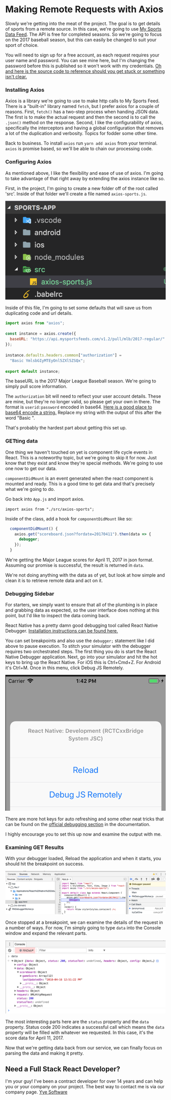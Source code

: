 # Making Remote Requests with Axios

Slowly we're getting into the meat of the project. The goal is to get details of sports from a remote source. In this case, we're going to use <a href="https://www.mysportsfeeds.com" target="_blank">My Sports Data Feed</a>. The API is free for completed seasons. So we're going to focus on the 2017 baseball season, but this can easily be changed to suit your sport of choice.

You will need to sign up for a free account, as each request requires your user name and password. You can see mine here, but I'm changing the password before this is published so it won't work with my credentials.
<a href="https://github.com/bbuchanan/react-native-sports-app/commit/934320ea5512a2d123ac103c0d4bdc4d8b2a423b" target="_blank">Oh and here is the source code to reference should you get stuck or something isn't clear. </a>

### Installing Axios

Axios is a library we're going to use to make http calls to My Sports Feed. There is a "built-in" library named `fetch`, but I prefer axios for a couple of reasons. First, `fetch()` has a two-step process when handing JSON data. The first is to make the actual request and then the second is to call the `.json()` method on the response. Second, I like the configurability of axios, specifically the interceptors and having a global configuration that removes a lot of the duplication and verbosity. Topics for fodder some other time.

Back to business. To install `axios` run `yarn add axios` from your terminal. `axios` is promise based, so we'll be able to chain our processing code.

### Configuring Axios

As mentioned above, I like the flexibility and ease of use of axios. I'm going to take advantage of that right away by extending the axios instance like so.

First, in the project, I'm going to create a new folder off of the root called 'src'. Inside of that folder we'll create a file named `axios-sports.js`.

![axios-sports](/images/axios-sports.png)

Inside of this file, I'm going to set some defaults that will save us from duplicating code and url details.

```javascript
import axios from "axios";

const instance = axios.create({
  baseURL: "https://api.mysportsfeeds.com/v1.2/pull/mlb/2017-regular/"
});

instance.defaults.headers.common["authorization"] =
  "Basic YmlsbGIyMTEyOnl5ZXl5ZSQx";

export default instance;
```

The baseURL is the 2017 Major League Baseball season. We're going to simply pull score information.

The `authorization` bit will need to reflect your user account details. These are mine, but they're no longer valid, so please get your own in there. The format is `userid:password` encoded in base64. <a href="https://www.base64encode.org/" target="_blank">Here is a good place to base64 encode a string.</a> Replace my string with the output of this after the word "Basic ".

That's probably the hardest part about getting this set up.

### GETting data

One thing we haven't touched on yet is component life cycle events in React. This is a noteworthy topic, but we're going to skip it for now. Just know that they exist and know they're special methods. We're going to use one now to get our data.

`componentDidMount` is an event generated when the react component is mounted and ready. This is a good time to get data and that's precisely what we're going to do.

Go back into `App.js` and import axios.

`import axios from "./src/axios-sports";`

Inside of the class, add a hook for `componentDidMount` like so:

```javascript
  componentDidMount() {
    axios.get("scoreboard.json?fordate=20170411").then(data => {
      debugger;
    });
  }
```

We're getting the Major League scores for April 11, 2017 in json format. Assuming our promise is successful, the result is returned in `data`.

We're not doing anything with the data as of yet, but look at how simple and clean it is to retrieve remote data and act on it.

### Debugging Sidebar

For starters, we simply want to ensure that all of the plumbing is in place and grabbing data as expected, so the user interface does nothing at this point, but I'd like to inspect the data coming back.

React Native has a pretty damn good debugging tool called React Native Debugger. <a href="https://github.com/jhen0409/react-native-debugger">Installation instructions can be found here.</a>

You can set breakpoints and also use the `debugger;` statement like I did above to pause execution. To stitch your simulator with the debugger requires two orchestrated steps. The first thing you do is start the React Native Debugger application. Next, go into your simulator and hit the hot keys to bring up the React Native. For iOS this is Ctrl+Cmd+Z. For Android it's Ctrl+M. Once in this menu, click Debug JS Remotely.

![enable-debugging](/images/react-native-enable-debugging.png)

There are more hot keys for auto refreshing and some other neat tricks that can be found on the <a href="https://facebook.github.io/react-native/docs/debugging.html" target="_blank">official debugging section</a> in the documentation.

I highly encourage you to set this up now and examine the output with me.

### Examining GET Results

With your debugger loaded, Reload the application and when it starts, you should hit the breakpoint on success.

![react-native-debugger-breakpoint](/images/react-native-debugger-breakpoint.png)

Once stopped at a breakpoint, we can examine the details of the request in a number of ways. For now, I'm simply going to type `data` into the Console window and expand the relevant parts.

![react-native-debug-output](/images/react-native-debug-output.png)

The most interesting parts here are the `status` property and the `data` property. Status code 200 indicates a successful call which means the `data` property will be filled with whatever we requested. In this case, it's the score data for April 11, 2017.

Now that we're getting data back from our service, we can finally focus on parsing the data and making it pretty.

## Need a Full Stack React Developer?

I'm your guy! I've been a contract developer for over 14 years and can help you or your company on your project. The best way to contact me is via our company page. [Yye Software](https://www.yyesoftware.com)
